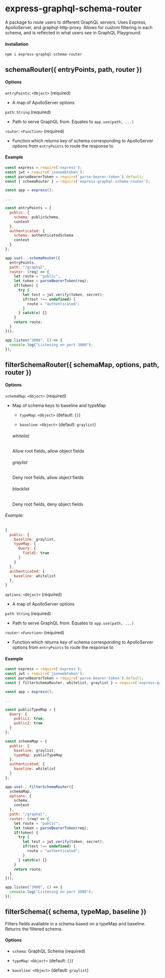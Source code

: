 # express-graphql-schema-router

A package to route users to different GraphQL servers. Uses Express, ApolloServer, and graphql-http-proxy. Allows for custom filtering in each schema, and is reflected in what users see in GraphQL Playground.

#### Installation
```
npm i express-graphql-schema-router
```

## schemaRouter({ entryPoints, path, router })

#### Options

```entryPoints```: ```<Object>``` (required)

* A map of ApolloServer options

```path```: ```String``` (required)

* Path to serve GraphQL from. Equates to ```app.use(path, ...)```

```router```: ```<Function>``` (required)

* Function which returns key of schema corresponding to ApolloServer options from ```entryPoints``` to route the response to


#### Example
```js
const express = require('express');
const jwt = require('jsonwebtoken');
const parseBearerToken = require('parse-bearer-token').default;
const { schemaRouter } = require('express-graphql-schema-router');

const app = express();

...

const entryPoints = {
  public: {
    schema: publicSchema,
    context
  },
  authenticated: {
    schema: authenticatedSchema
    context
  }
};

app.use(...schemaRouter({
  entryPoints,
  path: "/graphql",
  router: (req) => {
    let route = "public";
    let token = parseBearerToken(req);
    if(token) {
      try {
        let test = jwt.verify(token, secret);
        if(test !== undefined) {
          route = "authenticated";
        }
      } catch(e) {}
    }
    return route;
  }
}));

app.listen("3000", () => {
  console.log("Listening on port 3000");
});

```

## filterSchemaRouter({ schemaMap, options, path, router })

#### Options

```schemaMap```: ```<Object>``` (required)

* Map of schema keys to baseline and typeMap
  * ```typeMap```: ```<Object>``` (default: ```{}```)

  * ```baseline```: ```<Object>``` (default: ```graylist```)

  ###### whitelist

  Allow root fields, allow object fields

  ###### graylist

  Deny root fields, allow object fields

  ###### blacklist

  Deny root fields, deny object fields

###### Example:
```js
{
  public: {
    baseline: graylist,
    typeMap: {
      Query: {
        field1: true
      }
    }
  },
  authenticated: {
    baseline: whitelist
  },
}
```

```options```: ```<Object>``` (required)

* A map of ApolloServer options

```path```: ```String``` (required)

* Path to serve GraphQL from. Equates to ```app.use(path, ...)```

```router```: ```<Function>``` (required)

* Function which returns key of schema corresponding to ApolloServer options from ```entryPoints``` to route the response to

#### Example

```js
const express = require('express');
const jwt = require('jsonwebtoken');
const parseBearerToken = require('parse-bearer-token').default;
const { filterSchemaRouter, whitelist, graylist } = require('express-graphql-schema-router');

const app = express();

...

const publicTypeMap = {
  Query: {
    public1: true,
    public2: true
  }
};

const schemaMap = {
  public: {
    baseline: graylist,
    typeMap: publicTypeMap
  },
  authenticated: {
    baseline: whitelist
  }
};

app.use(...filterSchemaRouter({
  schemaMap,
  options: {
    schema,
    context
  },
  path: "/graphql",
  router: (req) => {
    let route = "public";
    let token = parseBearerToken(req);
    if(token) {
      try {
        let test = jwt.verify(token, secret);
        if(test !== undefined) {
          route = "authenticated";
        }
      } catch(e) {}
    }
    return route;
  }
}));

app.listen("3000", () => {
  console.log("Listening on port 3000");
});

```

## filterSchema({ schema, typeMap, baseline })

Filters fields available in a schema based on a typeMap and baseline. Returns the filtered schema.

#### Options

* ```schema```: GraphQL Schema (required)

* ```typeMap```: ```<Object>``` (default: ```{}```)

* ```baseline```: ```<Object>``` (default: ```graylist```)
